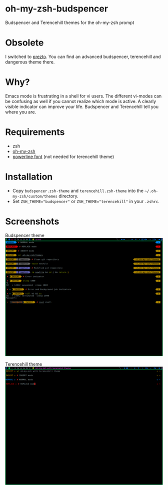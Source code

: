 oh-my-zsh-budspencer
====================

Budspencer and Terencehill themes for the oh-my-zsh prompt

# Obsolete
I switched to [prezto][3]. You can find an advanced budspencer, terencehill and
dangerous theme there.

# Why?
Emacs mode is frustrating in a shell for vi users. The different vi-modes can be
confusing as well if you cannot realize which mode is active. A clearly visible
indicator can improve your life. Budspencer and Terencehill tell you where you are.

# Requirements
* zsh
* [oh-my-zsh][1]
* [powerline font][2] (not needed for terencehill theme)

# Installation
* Copy ```budspencer.zsh-theme``` and ```terencehill.zsh-theme```
    into the ```~/.oh-my-zsh/custom/themes``` directory.
* Set ```ZSH_THEME="budspencer"``` or ```ZSH_THEME="terencehill"``` in your
    ```.zshrc```.

# Screenshots

Budspencer theme
![budspencer](https://raw.githubusercontent.com/tannhuber/oh-my-zsh-budspencer/master/budspencer.png)

Terencehill theme
![terencehill](https://raw.githubusercontent.com/tannhuber/oh-my-zsh-budspencer/master/terencehill.png)

[1]: https://github.com/robbyrussell/oh-my-zsh
[2]: https://github.com/Lokaltog/powerline-fonts
[3]: https://github.com/tannhuber/prezto
